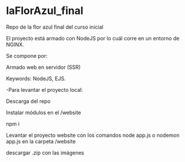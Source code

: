 # laFlorAzul_final
Repo de la flor azul final del curso inicial

El proyecto está armado con NodeJS por lo cuál corre en un entorno de NGINX.

Se compone por:

Armado web en servidor (SSR)

Keywords: NodeJS, EJS.

-Para levantar el proyecto local:

Descarga del repo

Instalar módulos en el /website

npm i

Levantar el proyecto website con los comandos node app.js o nodemon app.js en la carpeta /website

descargar .zip con las imágenes
